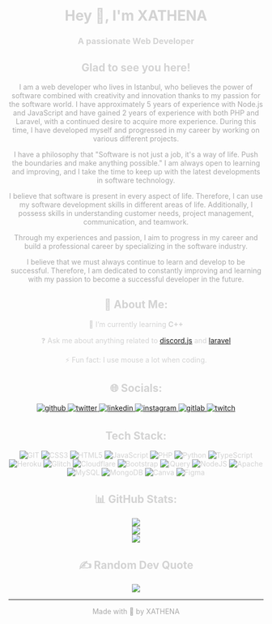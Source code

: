 <div draggable="false" (dragstart)="false;" align="center" style="align: center; text-decoration:none; color: lightgrey; cursor: default; pointer-events:none; user-drag: none;
    -webkit-user-drag: none;
    user-select: none;
    -moz-user-select: none;
    -webkit-user-select: none;
    -ms-user-select: none;">
<h1>Hey 👋, I'm XATHENA</h1>

###    A passionate Web Developer

##    Glad to see you here!

<div style="color: darkgray">
<p>  
    I am a web developer who lives in Istanbul, who believes the power of software combined with creativity
             and innovation thanks to my passion for the software world. I have approximately 5 years of experience
             with Node.js and JavaScript and have gained 2 years of experience with both PHP and Laravel, with a continued
            desire to acquire more experience. During this time, I have developed myself and progressed in my career
           by working on various different projects.
    
I have a philosophy that "Software is not just a job, it's a way of life. Push the boundaries and
             make anything possible." I am always open to learning and improving, and I take the time to keep up
            with the latest developments in software technology.

I believe that software is present in every aspect of life. Therefore, I can use my software
             development skills in different areas of life. Additionally, I possess skills in understanding
            customer needs, project management, communication, and teamwork.

Through my experiences and passion, I aim to progress in my career and build a professional
             career by specializing in the software industry.

I believe that we must always continue to learn and develop to be successful. Therefore,
            I am dedicated to constantly improving and learning with my passion to become a
            successful developer in the future.
</p> 
    </div>

## 💫 About Me:

🌱 I’m currently learning **C++**

❓ Ask me about anything related to [discord.js](https://discordjs.dev) and [laravel](https://laravel.com)

⚡ Fun fact: I use mouse a lot when coding.

## 🌐 Socials:

 <div align="center">
        <a href="https://github.com/x4th3n4" target="_blank">
            <img src=https://img.shields.io/badge/github-%2324292e.svg?&style=for-the-badge&logo=github&logoColor=white
                 alt=github style="margin-bottom: 5px;"/>
        </a>
        <a href="https://twitter.com/xathenatw" target="_blank">
            <img src=https://img.shields.io/badge/twitter-%2300acee.svg?&style=for-the-badge&logo=twitter&logoColor=white
                 alt=twitter style="margin-bottom: 5px;"/>
        </a>
        <a href="https://linkedin.com/in/yildizbrk" target="_blank">
            <img src=https://img.shields.io/badge/linkedin-%231E77B5.svg?&style=for-the-badge&logo=linkedin&logoColor=white
                 alt=linkedin style="margin-bottom: 5px;"/>
        </a>
        <a href="https://instagram.com/xathenagram" target="_blank">
            <img src=https://img.shields.io/badge/instagram-%23000000.svg?&style=for-the-badge&logo=instagram&logoColor=white
                 alt=instagram style="margin-bottom: 5px;"/>
        </a>
        <a href="https://gitlab.com/devxathena" target="_blank">
            <img src=https://img.shields.io/badge/gitlab-330F63.svg?&style=for-the-badge&logo=gitlab&logoColor=white
                 alt=gitlab style="margin-bottom: 5px;"/>
        </a>
        <a href="https://twitch.tv/xathena_" target="_blank">
            <img src=https://img.shields.io/badge/Twitch-%239146FF.svg?&style=for-the-badge&logo=twitch&logoColor=white
                 alt=twitch style="margin-bottom: 5px;"/>
        </a>
 </div>

## Tech Stack:

![GIT](https://img.shields.io/badge/git-scm.svg?style=for-the-badge&logo=git&logoColor=white)
    ![CSS3](https://img.shields.io/badge/css3-%231572B6.svg?style=for-the-badge&logo=css3&logoColor=white)
    ![HTML5](https://img.shields.io/badge/html5-%23E34F26.svg?style=for-the-badge&logo=html5&logoColor=white)
    ![JavaScript](https://img.shields.io/badge/javascript-%23323330.svg?style=for-the-badge&logo=javascript&logoColor=%23F7DF1E)
    ![PHP](https://img.shields.io/badge/php-%23777BB4.svg?style=for-the-badge&logo=php&logoColor=white)
    ![Python](https://img.shields.io/badge/python-3670A0?style=for-the-badge&logo=python&logoColor=ffdd54)
    ![TypeScript](https://img.shields.io/badge/typescript-%23007ACC.svg?style=for-the-badge&logo=typescript&logoColor=white)
    ![Heroku](https://img.shields.io/badge/heroku-%23430098.svg?style=for-the-badge&logo=heroku&logoColor=white)
    ![Glitch](https://img.shields.io/badge/glitch-%233333FF.svg?style=for-the-badge&logo=glitch&logoColor=white)
    ![Cloudflare](https://img.shields.io/badge/Cloudflare-F38020?style=for-the-badge&logo=Cloudflare&logoColor=white)
    ![Bootstrap](https://img.shields.io/badge/bootstrap-%23563D7C.svg?style=for-the-badge&logo=bootstrap&logoColor=white)
    ![jQuery](https://img.shields.io/badge/jquery-%230769AD.svg?style=for-the-badge&logo=jquery&logoColor=white)
    ![NodeJS](https://img.shields.io/badge/node.js-6DA55F?style=for-the-badge&logo=node.js&logoColor=white)
    ![Apache](https://img.shields.io/badge/apache-%23D42029.svg?style=for-the-badge&logo=apache&logoColor=white)
    ![MySQL](https://img.shields.io/badge/mysql-%2300f.svg?style=for-the-badge&logo=mysql&logoColor=white)
    ![MongoDB](https://img.shields.io/badge/MongoDB-%234ea94b.svg?style=for-the-badge&logo=mongodb&logoColor=white)
    ![Canva](https://img.shields.io/badge/Canva-%2300C4CC.svg?style=for-the-badge&logo=Canva&logoColor=white)
    ![Figma](https://img.shields.io/badge/figma-%23F24E1E.svg?style=for-the-badge&logo=figma&logoColor=white)

## 📊 GitHub Stats:

![](https://github-readme-stats.vercel.app/api?username=X4TH3N4&theme=dark&hide_border=false&include_all_commits=true&count_private=true)<br/>
    ![](https://github-readme-streak-stats.herokuapp.com/?user=X4TH3N4&theme=dark&hide_border=false)<br/>
    ![](https://github-readme-stats.vercel.app/api/top-langs/?username=X4TH3N4&theme=dark&hide_border=false&include_all_commits=true&count_private=true&layout=compact)

   ## ✍️ Random Dev Quote

![](https://quotes-github-readme.vercel.app/api?type=horizontal&theme=dark)

___
</div>
<div align="center" style="text-decoration:none; color: darkgrey; cursor: default;"><a href="https://github.com/X4TH3N4"
                                                                                       style="text-decoration:none; color: darkgrey; cursor: default;"
                                                                                       target="_blank">Made with 💜 by
    XATHENA</a></div>
